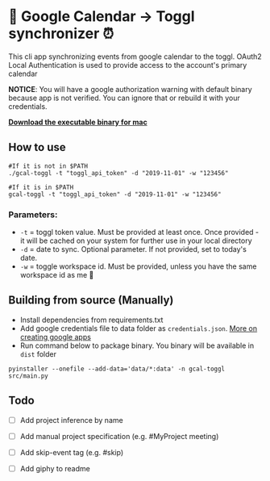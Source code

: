 
# 📅 Google Calendar -> Toggl synchronizer ⏰
This cli app synchronizing events from google calendar to the toggl. OAuth2 Local Authentication is used to provide access to the account's primary calendar  


**NOTICE**: You will have a google authorization warning with default binary because app is not verified. You can ignore that or rebuild it with your credentials. 


**[Download the executable binary for mac](https://github.com/AChepurnoi/gcal-toggl-sync/releases/tag/v0.9)**
## How to use

```
#If it is not in $PATH
./gcal-toggl -t "toggl_api_token" -d "2019-11-01" -w "123456"

#If it is in $PATH
gcal-toggl -t "toggl_api_token" -d "2019-11-01" -w "123456"
```

### Parameters:
* `-t` = toggl token value. Must be provided at least once. Once provided - it will be cached on your system for further use in your local directory
* `-d` = date to sync. Optional parameter. If not provided, set to today's date.
* `-w` = toggle workspace id. Must be provided, unless you have the same workspace id as me 🙂




## Building from source (Manually)
* Install dependencies from requirements.txt
* Add google credentials file to data folder as `credentials.json`. [More on creating google apps](https://developers.google.com/identity/protocols/OAuth2)
* Run command below to package binary. You binary will be available in `dist` folder

```
pyinstaller --onefile --add-data='data/*:data' -n gcal-toggl src/main.py
```


## Todo
- [ ] Add project inference by name
- [ ] Add manual project specification (e.g. #MyProject meeting)
- [ ] Add skip-event tag (e.g. #skip)
- [ ] Add giphy to readme


